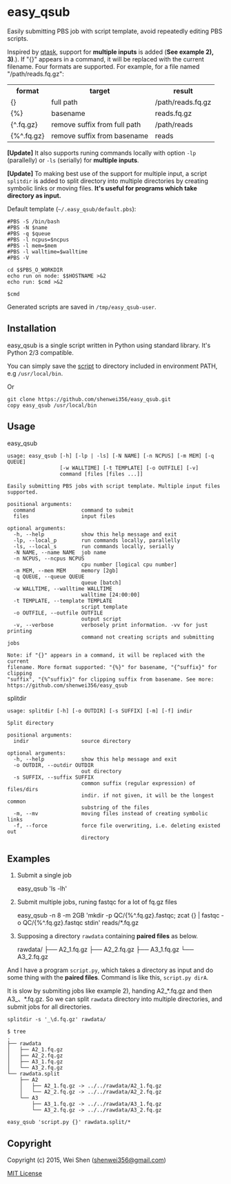 # easy_qsub

Easily submitting PBS job with script template, avoid repeatedly editing PBS scripts.

Inspired by [qtask](https://github.com/mbreese/qtask), support for **multiple inputs** 
is added (**See example 2), 3)**.). If "{}" appears in a command, it will be replaced
with the current filename. Four formats are supported.
For example, for a file named "/path/reads.fq.gz":

<table>
    <tr>
        <th>format</th>
        <th>target</th>
        <th>result</th>
    </tr>
    <tr>
        <td>{}</td>
        <td>full path</td>
        <td>/path/reads.fq.gz</td>
    </tr>
    <tr>
        <td>{%}</td>
        <td>basename</td>
        <td>reads.fq.gz</td>
    </tr>
    <tr>
        <td>{^.fq.gz}</td>
        <td>remove suffix from full path</td>
        <td>/path/reads</td>
    </tr>
    <tr>
        <td>{%^.fq.gz}</td>
        <td>remove suffix from basename</td>
        <td>reads</td>
    </tr>
</table>

**[Update]** It also supports runing commands locally with option ```-lp``` (parallelly) or ```-ls``` (serially) 
for **multiple inputs**.

**[Update]** To making best use of the support for multiple input, a script ```splitdir``` is added to
split directory into multiple directories by creating symbolic links or moving files.
**It's useful for programs which take directory as input.**

Default template (```~/.easy_qsub/default.pbs```):

```
#PBS -S /bin/bash
#PBS -N $name
#PBS -q $queue
#PBS -l ncpus=$ncpus
#PBS -l mem=$mem
#PBS -l walltime=$walltime
#PBS -V

cd $$PBS_O_WORKDIR
echo run on node: $$HOSTNAME >&2
echo run: $cmd >&2

$cmd
```

Generated scripts are saved in ```/tmp/easy_qsub-user```.

## Installation

easy_qsub is a single script written in Python using standard library. 
It's Python 2/3 compatible.

You can simply save the [script](https://raw.githubusercontent.com/shenwei356/easy_qsub/master/easy_qsub)
to directory included in environment PATH, e.g ```/usr/local/bin```.

Or
    
    git clone https://github.com/shenwei356/easy_qsub.git
    copy easy_qsub /usr/local/bin
    
## Usage

easy_qsub

```
usage: easy_qsub [-h] [-lp | -ls] [-N NAME] [-n NCPUS] [-m MEM] [-q QUEUE]                          
                 [-w WALLTIME] [-t TEMPLATE] [-o OUTFILE] [-v]                                      
                 command [files [files ...]]                                                        
                                                                                                    
Easily submitting PBS jobs with script template. Multiple input files                               
supported.                                                                                          
                                                                                                    
positional arguments:                                                                               
  command               command to submit                                                           
  files                 input files

optional arguments:
  -h, --help            show this help message and exit
  -lp, --local_p        run commands locally, parallelly
  -ls, --local_s        run commands locally, serially
  -N NAME, --name NAME  job name
  -n NCPUS, --ncpus NCPUS
                        cpu number [logical cpu number]
  -m MEM, --mem MEM     memory [2gb]
  -q QUEUE, --queue QUEUE
                        queue [batch]
  -w WALLTIME, --walltime WALLTIME
                        walltime [24:00:00]
  -t TEMPLATE, --template TEMPLATE
                        script template
  -o OUTFILE, --outfile OUTFILE
                        output script
  -v, --verbose         verbosely print information. -vv for just printing
                        command not creating scripts and submitting jobs

Note: if "{}" appears in a command, it will be replaced with the current
filename. More format supported: "{%}" for basename, "{^suffix}" for clipping
"suffix", "{%^suffix}" for clipping suffix from basename. See more:
https://github.com/shenwei356/easy_qsub
```

splitdir

```
usage: splitdir [-h] [-o OUTDIR] [-s SUFFIX] [-m] [-f] indir

Split directory

positional arguments:
  indir                 source directory

optional arguments:
  -h, --help            show this help message and exit
  -o OUTDIR, --outdir OUTDIR
                        out directory
  -s SUFFIX, --suffix SUFFIX
                        common suffix (regular expression) of files/dirs
                        indir. if not given, it will be the longest common
                        substring of the files
  -m, --mv              moving files instead of creating symbolic links
  -f, --force           force file overwriting, i.e. deleting existed out
                        directory
```


## Examples
    
1) Submit a single job

    easy_qsub 'ls -lh'

2) Submit multiple jobs, runing fastqc for a lot of fq.gz files

    easy_qsub -n 8 -m 2GB 'mkdir -p QC/{%^.fq.gz}.fastqc; zcat {} | fastqc -o QC/{%^.fq.gz}.fastqc stdin' reads/*.fq.gz

3) Supposing a directory ```rawdata``` containing **paired files** as below. 

	rawdata/
	├── A2_1.fq.gz
	├── A2_2.fq.gz
	├── A3_1.fq.gz
	└── A3_2.fq.gz

And I have a program ```script.py```, which takes a directory as input and do some thing
with the **paired files**. Command is like this, ```script.py dirA```.

It is slow by submiting jobs like example 2), handing A2_\*.fq.gz 
and then A3_、*.fq.gz. So we can split ```rawdata``` directory into multiple directories, and
submit jobs for all directories.

	splitdir -s '_\d.fq.gz' rawdata/
	
	$ tree
	.
	├── rawdata
	│   ├── A2_1.fq.gz
	│   ├── A2_2.fq.gz
	│   ├── A3_1.fq.gz
	│   └── A3_2.fq.gz
	└── rawdata.split
		├── A2
		│   ├── A2_1.fq.gz -> ../../rawdata/A2_1.fq.gz
		│   └── A2_2.fq.gz -> ../../rawdata/A2_2.fq.gz
		└── A3
			├── A3_1.fq.gz -> ../../rawdata/A3_1.fq.gz
			└── A3_2.fq.gz -> ../../rawdata/A3_2.fq.gz
	
	easy_qsub 'script.py {}' rawdata.split/*

## Copyright

Copyright (c) 2015, Wei Shen (shenwei356@gmail.com)

[MIT License](https://github.com/shenwei356/easy_qsub/blob/master/LICENSE)